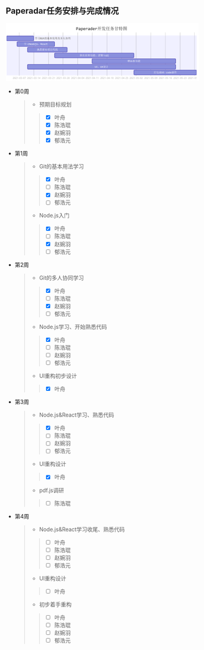 ## Paperadar任务安排与完成情况
![Gantt](./images/Gantt.png)

* 第0周
    > + 预期目标规划
    > > - [x] 叶舟
    > > - [x] 陈浩琨
    > > - [x] 赵婉羽
    > > - [x] 郁浩元
* 第1周
    > + Git的基本用法学习
    > > - [x] 叶舟
    > > - [ ] 陈浩琨
    > > - [x] 赵婉羽
    > > - [ ] 郁浩元
    > + Node.js入门
    > > - [x] 叶舟
    > > - [ ] 陈浩琨
    > > - [x] 赵婉羽
    > > - [ ] 郁浩元
* 第2周
    > + Git的多人协同学习
    > > - [x] 叶舟
    > > - [ ] 陈浩琨
    > > - [x] 赵婉羽
    > > - [ ] 郁浩元
    > + Node.js学习、开始熟悉代码
    > > - [x] 叶舟
    > > - [ ] 陈浩琨
    > > - [ ] 赵婉羽
    > > - [ ] 郁浩元
    > + UI重构初步设计
    > > - [x] 叶舟
* 第3周
    > + Node.js&React学习、熟悉代码
    > > - [x] 叶舟
    > > - [ ] 陈浩琨
    > > - [ ] 赵婉羽
    > > - [ ] 郁浩元
    > + UI重构设计
    > > - [x] 叶舟
    > + pdf.js调研
    > > - [ ] 陈浩琨
* 第4周
    > + Node.js&React学习收尾、熟悉代码
    > > - [ ] 叶舟
    > > - [ ] 陈浩琨
    > > - [ ] 赵婉羽
    > > - [ ] 郁浩元
    > + UI重构设计
    > > - [ ] 叶舟
    > + 初步着手重构
    > > - [ ] 叶舟
    > > - [ ] 陈浩琨
    > > - [ ] 赵婉羽
    > > - [ ] 郁浩元

